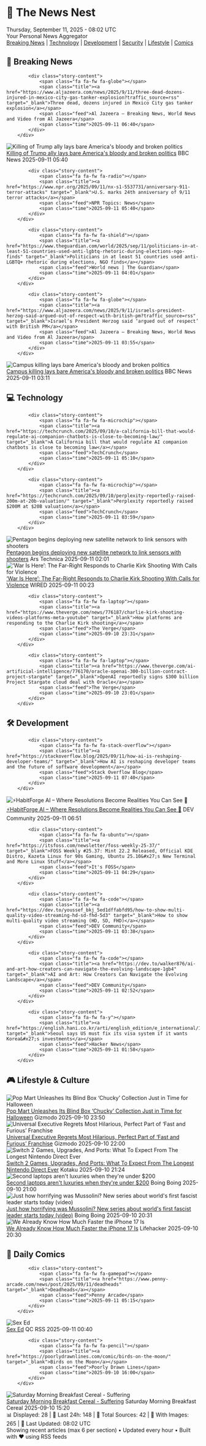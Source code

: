 <!-- Processing 54 RSS feeds at 2025-09-11 08:02:29 UTC -->
<!-- Processing: Poorly Drawn Lines -->
<!-- Processing: Garfield -->
<!-- Processing: Dilbert -->
<!-- Processing: Cyanide & Happiness -->
<!-- Processing: Girl Genius -->
<!-- Processing: Dinosaur Comics -->
<!-- Processing: CNN Top Stories -->
<!-- Processing: BBC Breaking News -->
<!-- Processing: CBC News -->
<!-- Error processing https://rss.cbc.ca/lineup/topstories.xml: The read operation timed out -->
<!-- Processing: Guardian World News -->
<!-- Processing: Sky News World -->
<!-- Processing: TechCrunch -->
<!-- Processing: The Verge -->
<!-- Processing: O'Reilly Radar -->
<!-- Processing: Slashdot -->
<!-- Processing: Hacker News -->
<!-- Processing: It's FOSS -->
<!-- Processing: InfoQ -->
<!-- Processing: DZone -->
<!-- Processing: Coding Horror -->
<!-- Processing: The Pragmatic Engineer -->
<!-- Processing: Gizmodo -->
<!-- Processing: Boing Boing -->
<!-- Generated 1 new posts out of 23 feeds processed -->
<div class="newspaper-header">
    <h1 class="newspaper-title">📰 The News Nest</h1>
    <div class="newspaper-date">Thursday, September 11, 2025 - 08:02 UTC</div>
    <div class="newspaper-subtitle">Your Personal News Aggregator</div>
</div>

<div class="newspaper-nav">
    <a href="#breaking">Breaking News</a> |
    <a href="#tech">Technology</a> |
    <a href="#dev">Development</a> |
    <a href="#security">Security</a> |
    <a href="#lifestyle">Lifestyle</a> |
    <a href="#webcomics">Comics</a>
</div>

<div class="news-section breaking-news" id="breaking">
<h2 class="section-header">🚨 Breaking News</h2>
<div class="stories-container">
<div class="story">
            
            <div class="story-content">
                <span class="fa fa-fw fa-globe"></span>
                <span class="title"><a href="https://www.aljazeera.com/news/2025/9/11/three-dead-dozens-injured-in-mexico-city-gas-tanker-explosion?traffic_source=rss" target="_blank">Three dead, dozens injured in Mexico City gas tanker explosion</a></span>
                <span class="feed">Al Jazeera – Breaking News, World News and Video from Al Jazeera</span>
                <span class="time">2025-09-11 06:40</span>
            </div>
        </div>
<div class="story">
            <img src="https://ichef.bbci.co.uk/ace/standard/240/cpsprodpb/d5b8/live/18af2db0-8ed4-11f0-9cf6-cbf3e73ce2b9.jpg" alt="Killing of Trump ally lays bare America&#x27;s bloody and broken politics" class="story-image" loading="lazy" onerror="this.style.display='none'">
            <div class="story-content">
                <span class="fa fa-fw fa-earth-americas"></span>
                <span class="title"><a href="https://www.bbc.com/news/articles/cm2z9z4m22ro?at_medium=RSS&at_campaign=rss" target="_blank">Killing of Trump ally lays bare America&#x27;s bloody and broken politics</a></span>
                <span class="feed">BBC News</span>
                <span class="time">2025-09-11 05:40</span>
            </div>
        </div>
<div class="story">
            
            <div class="story-content">
                <span class="fa fa-fw fa-radio"></span>
                <span class="title"><a href="https://www.npr.org/2025/09/11/nx-s1-5537731/anniversary-911-terror-attacks" target="_blank">U.S. marks 24th anniversary of 9/11 terror attacks</a></span>
                <span class="feed">NPR Topics: News</span>
                <span class="time">2025-09-11 05:40</span>
            </div>
        </div>
<div class="story">
            
            <div class="story-content">
                <span class="fa fa-fw fa-shield"></span>
                <span class="title"><a href="https://www.theguardian.com/world/2025/sep/11/politicians-in-at-least-51-countries-used-anti-lgbtq-rhetoric-during-elections-ngo-finds" target="_blank">Politicians in at least 51 countries used anti-LGBTQ+ rhetoric during elections, NGO finds</a></span>
                <span class="feed">World news | The Guardian</span>
                <span class="time">2025-09-11 04:01</span>
            </div>
        </div>
<div class="story">
            
            <div class="story-content">
                <span class="fa fa-fw fa-globe"></span>
                <span class="title"><a href="https://www.aljazeera.com/news/2025/9/11/israels-president-herzog-said-argued-out-of-respect-with-british-pm?traffic_source=rss" target="_blank">Israel’s President Herzog said ‘argued out of respect’ with British PM</a></span>
                <span class="feed">Al Jazeera – Breaking News, World News and Video from Al Jazeera</span>
                <span class="time">2025-09-11 03:55</span>
            </div>
        </div>
<div class="story">
            <img src="https://ichef.bbci.co.uk/ace/standard/240/cpsprodpb/9a11/live/57791530-8ea0-11f0-b391-6936825093bd.png" alt="Campus killing lays bare America&#x27;s bloody and broken politics" class="story-image" loading="lazy" onerror="this.style.display='none'">
            <div class="story-content">
                <span class="fa fa-fw fa-earth-americas"></span>
                <span class="title"><a href="https://www.bbc.com/news/articles/cm2z9z4m22ro?at_medium=RSS&at_campaign=rss" target="_blank">Campus killing lays bare America&#x27;s bloody and broken politics</a></span>
                <span class="feed">BBC News</span>
                <span class="time">2025-09-11 03:11</span>
            </div>
        </div>
</div>
</div>
<div class="news-section tech-news" id="tech">
<h2 class="section-header">💻 Technology</h2>
<div class="stories-container">
<div class="story">
            
            <div class="story-content">
                <span class="fa fa-fw fa-microchip"></span>
                <span class="title"><a href="https://techcrunch.com/2025/09/10/a-california-bill-that-would-regulate-ai-companion-chatbots-is-close-to-becoming-law/" target="_blank">A California bill that would regulate AI companion chatbots is close to becoming law</a></span>
                <span class="feed">TechCrunch</span>
                <span class="time">2025-09-11 05:10</span>
            </div>
        </div>
<div class="story">
            
            <div class="story-content">
                <span class="fa fa-fw fa-microchip"></span>
                <span class="title"><a href="https://techcrunch.com/2025/09/10/perplexity-reportedly-raised-200m-at-20b-valuation/" target="_blank">Perplexity reportedly raised $200M at $20B valuation</a></span>
                <span class="feed">TechCrunch</span>
                <span class="time">2025-09-11 03:59</span>
            </div>
        </div>
<div class="story">
            <img src="https://cdn.arstechnica.net/wp-content/uploads/2025/09/f9tranche1-1-500x500.jpg" alt="Pentagon begins deploying new satellite network to link sensors with shooters" class="story-image" loading="lazy" onerror="this.style.display='none'">
            <div class="story-content">
                <span class="fa fa-fw fa-cog"></span>
                <span class="title"><a href="https://arstechnica.com/space/2025/09/pentagon-begins-deploying-new-satellite-network-to-link-sensors-with-shooters/" target="_blank">Pentagon begins deploying new satellite network to link sensors with shooters</a></span>
                <span class="feed">Ars Technica</span>
                <span class="time">2025-09-11 02:01</span>
            </div>
        </div>
<div class="story">
            <img src="https://media.wired.com/photos/68c1d0639fcf6b1cd7c96d5f/master/pass/pol_charliekirk_GettyImages-2179971149.jpg" alt="‘War Is Here’: The Far-Right Responds to Charlie Kirk Shooting With Calls for Violence" class="story-image" loading="lazy" onerror="this.style.display='none'">
            <div class="story-content">
                <span class="fa fa-fw fa-bolt"></span>
                <span class="title"><a href="https://www.wired.com/story/far-right-reactions-charlie-kirk-shooting-civil-war/" target="_blank">‘War Is Here’: The Far-Right Responds to Charlie Kirk Shooting With Calls for Violence</a></span>
                <span class="feed">WIRED</span>
                <span class="time">2025-09-11 00:23</span>
            </div>
        </div>
<div class="story">
            
            <div class="story-content">
                <span class="fa fa-fw fa-laptop"></span>
                <span class="title"><a href="https://www.theverge.com/news/776187/charlie-kirk-shooting-videos-platforms-meta-youtube" target="_blank">How platforms are responding to the Charlie Kirk shooting</a></span>
                <span class="feed">The Verge</span>
                <span class="time">2025-09-10 23:31</span>
            </div>
        </div>
<div class="story">
            
            <div class="story-content">
                <span class="fa fa-fw fa-laptop"></span>
                <span class="title"><a href="https://www.theverge.com/ai-artificial-intelligence/776170/oracle-openai-300-billion-contract-project-stargate" target="_blank">OpenAI reportedly signs $300 billion Project Stargate cloud deal with Oracle</a></span>
                <span class="feed">The Verge</span>
                <span class="time">2025-09-10 23:01</span>
            </div>
        </div>
</div>
</div>
<div class="news-section dev-news" id="dev">
<h2 class="section-header">🛠️ Development</h2>
<div class="stories-container">
<div class="story">
            
            <div class="story-content">
                <span class="fa fa-fw fa-stack-overflow"></span>
                <span class="title"><a href="https://stackoverflow.blog/2025/09/11/how-ai-is-reshaping-developer-teams/" target="_blank">How AI is reshaping developer teams and the future of software development</a></span>
                <span class="feed">Stack Overflow Blog</span>
                <span class="time">2025-09-11 07:40</span>
            </div>
        </div>
<div class="story">
            <img src="https://media2.dev.to/dynamic/image/width=800%2Cheight=%2Cfit=scale-down%2Cgravity=auto%2Cformat=auto/https%3A%2F%2Fdev-to-uploads.s3.amazonaws.com%2Fuploads%2Farticles%2F0ydyzur6spt0f42zkezx.png" alt="⚡HabitForge AI – Where Resolutions Become Realities You Can See 👀" class="story-image" loading="lazy" onerror="this.style.display='none'">
            <div class="story-content">
                <span class="fa fa-fw fa-code"></span>
                <span class="title"><a href="https://dev.to/divyasinghdev/habitforge-ai-where-resolutions-become-realities-you-can-see-4e8d" target="_blank">⚡HabitForge AI – Where Resolutions Become Realities You Can See 👀</a></span>
                <span class="feed">DEV Community</span>
                <span class="time">2025-09-11 06:51</span>
            </div>
        </div>
<div class="story">
            
            <div class="story-content">
                <span class="fa fa-fw fa-ubuntu"></span>
                <span class="title"><a href="https://itsfoss.com/newsletter/foss-weekly-25-37/" target="_blank">FOSS Weekly #25.37: Mint 22.2 Released, Official KDE Distro, Kazeta Linux for 90s Gaming, Ubuntu 25.10&#x27;s New Terminal and More Linux Stuff</a></span>
                <span class="feed">It's FOSS</span>
                <span class="time">2025-09-11 04:29</span>
            </div>
        </div>
<div class="story">
            
            <div class="story-content">
                <span class="fa fa-fw fa-code"></span>
                <span class="title"><a href="https://dev.to/youssef_bkj_5ed1dffabfd95/how-to-show-multi-quality-video-streaming-hd-sd-fhd-5d3" target="_blank">How to show multi-quality video streaming (HD, SD, FHD)</a></span>
                <span class="feed">DEV Community</span>
                <span class="time">2025-09-11 03:38</span>
            </div>
        </div>
<div class="story">
            
            <div class="story-content">
                <span class="fa fa-fw fa-code"></span>
                <span class="title"><a href="https://dev.to/walker876/ai-and-art-how-creators-can-navigate-the-evolving-landscape-1gb4" target="_blank">AI and Art: How Creators Can Navigate the Evolving Landscape</a></span>
                <span class="feed">DEV Community</span>
                <span class="time">2025-09-11 02:52</span>
            </div>
        </div>
<div class="story">
            
            <div class="story-content">
                <span class="fa fa-fw fa-y"></span>
                <span class="title"><a href="https://english.hani.co.kr/arti/english_edition/e_international/1218025.html" target="_blank">Seoul says US must fix its visa system if it wants Korea&#x27;s investments</a></span>
                <span class="feed">Hacker News</span>
                <span class="time">2025-09-11 01:58</span>
            </div>
        </div>
</div>
</div>
<div class="news-section lifestyle-news" id="lifestyle">
<h2 class="section-header">🎮 Lifestyle & Culture</h2>
<div class="stories-container">
<div class="story">
            <img src="https://gizmodo.com/app/uploads/2025/09/Chucky-final-popmart-.jpg" alt="Pop Mart Unleashes Its Blind Box ‘Chucky’ Collection Just in Time for Halloween" class="story-image" loading="lazy" onerror="this.style.display='none'">
            <div class="story-content">
                <span class="fa fa-fw fa-computer"></span>
                <span class="title"><a href="https://gizmodo.com/pop-mart-unleashes-its-blind-box-chucky-collection-just-in-time-for-halloween-2000657269" target="_blank">Pop Mart Unleashes Its Blind Box ‘Chucky’ Collection Just in Time for Halloween</a></span>
                <span class="feed">Gizmodo</span>
                <span class="time">2025-09-10 23:50</span>
            </div>
        </div>
<div class="story">
            <img src="https://gizmodo.com/app/uploads/2025/09/F9-Fast-Furious-Space.jpg" alt="Universal Executive Regrets Most Hilarious, Perfect Part of ‘Fast and Furious’ Franchise" class="story-image" loading="lazy" onerror="this.style.display='none'">
            <div class="story-content">
                <span class="fa fa-fw fa-computer"></span>
                <span class="title"><a href="https://gizmodo.com/universal-executive-regrets-most-hilarious-perfect-part-of-fast-and-furious-franchise-2000657222" target="_blank">Universal Executive Regrets Most Hilarious, Perfect Part of ‘Fast and Furious’ Franchise</a></span>
                <span class="feed">Gizmodo</span>
                <span class="time">2025-09-10 22:00</span>
            </div>
        </div>
<div class="story">
            <img src="https://kotaku.com/app/uploads/2025/09/New-Project-9.jpg" alt="Switch 2 Games, Upgrades, And Ports: What To Expect From The Longest Nintendo Direct Ever" class="story-image" loading="lazy" onerror="this.style.display='none'">
            <div class="story-content">
                <span class="fa fa-fw fa-gamepad"></span>
                <span class="title"><a href="https://kotaku.com/nintendo-direct-switch-2-leaks-mario-re7-smash-bros-2000624779" target="_blank">Switch 2 Games, Upgrades, And Ports: What To Expect From The Longest Nintendo Direct Ever</a></span>
                <span class="feed">Kotaku</span>
                <span class="time">2025-09-10 21:24</span>
            </div>
        </div>
<div class="story">
            <img src="https://i0.wp.com/boingboing.net/wp-content/uploads/2025/09/Apple-MacBook-Air-13.3-1.jpg?fit=1300%2C976&amp;quality=60&amp;ssl=1" alt="Second laptops aren&#x27;t luxuries when they&#x27;re under $200" class="story-image" loading="lazy" onerror="this.style.display='none'">
            <div class="story-content">
                <span class="fa fa-fw fa-arrow-right"></span>
                <span class="title"><a href="https://boingboing.net/2025/09/10/second-laptops-arent-luxuries-when-theyre-under-200.html" target="_blank">Second laptops aren&#x27;t luxuries when they&#x27;re under $200</a></span>
                <span class="feed">Boing Boing</span>
                <span class="time">2025-09-10 21:00</span>
            </div>
        </div>
<div class="story">
            <img src="https://i0.wp.com/boingboing.net/wp-content/uploads/2025/09/mussolini.jpeg?fit=1080%2C574&amp;quality=60&amp;ssl=1" alt="Just how horrifying was Mussolini? New series about world&#x27;s first fascist leader starts today (video)" class="story-image" loading="lazy" onerror="this.style.display='none'">
            <div class="story-content">
                <span class="fa fa-fw fa-arrow-right"></span>
                <span class="title"><a href="https://boingboing.net/2025/09/10/just-how-horrifying-was-mussolini-new-series-about-worlds-first-fascist-leader-starts-today-video.html" target="_blank">Just how horrifying was Mussolini? New series about world&#x27;s first fascist leader starts today (video)</a></span>
                <span class="feed">Boing Boing</span>
                <span class="time">2025-09-10 20:31</span>
            </div>
        </div>
<div class="story">
            <img src="https://lifehacker.com/imagery/articles/01K4TCK30XY5DK0EGM5M17S385/hero-image.jpg" alt="We Already Know How Much Faster the iPhone 17 Is" class="story-image" loading="lazy" onerror="this.style.display='none'">
            <div class="story-content">
                <span class="fa fa-fw fa-life-ring"></span>
                <span class="title"><a href="https://lifehacker.com/tech/we-already-know-how-much-faster-the-iphone-17-is?utm_medium=RSS" target="_blank">We Already Know How Much Faster the iPhone 17 Is</a></span>
                <span class="feed">Lifehacker</span>
                <span class="time">2025-09-10 20:30</span>
            </div>
        </div>
</div>
</div>
<div class="news-section webcomics-section" id="webcomics">
<h2 class="section-header">🎨 Daily Comics</h2>
<div class="stories-container">
<div class="story">
            
            <div class="story-content">
                <span class="fa fa-fw fa-gamepad"></span>
                <span class="title"><a href="https://www.penny-arcade.com/news/post/2025/09/11/deadheads" target="_blank">Deadheads</a></span>
                <span class="feed">Penny Arcade</span>
                <span class="time">2025-09-11 05:15</span>
            </div>
        </div>
<div class="story">
            <img src="http://www.questionablecontent.net/comics/5655.png" alt="Sex Ed" class="story-image" loading="lazy" onerror="this.style.display='none'">
            <div class="story-content">
                <span class="fa fa-fw fa-music"></span>
                <span class="title"><a href="http://questionablecontent.net/view.php?comic=5655" target="_blank">Sex Ed</a></span>
                <span class="feed">QC RSS</span>
                <span class="time">2025-09-11 00:40</span>
            </div>
        </div>
<div class="story">
            
            <div class="story-content">
                <span class="fa fa-fw fa-pencil"></span>
                <span class="title"><a href="https://poorlydrawnlines.com/comic/birds-on-the-moon/" target="_blank">Birds on the Moon</a></span>
                <span class="feed">Poorly Drawn Lines</span>
                <span class="time">2025-09-10 16:00</span>
            </div>
        </div>
<div class="story">
            <img src="https://www.smbc-comics.com/comics/1757395084-20250910.png" alt="Saturday Morning Breakfast Cereal - Suffering" class="story-image" loading="lazy" onerror="this.style.display='none'">
            <div class="story-content">
                <span class="fa fa-fw fa-smile"></span>
                <span class="title"><a href="https://www.smbc-comics.com/comic/suffering-4" target="_blank">Saturday Morning Breakfast Cereal - Suffering</a></span>
                <span class="feed">Saturday Morning Breakfast Cereal</span>
                <span class="time">2025-09-10 15:20</span>
            </div>
        </div>
</div>
</div>

<div class="newspaper-footer">
    <div class="stats">
        📊 Displayed: 28 | 📅 Last 24h: 148 | 📡 Total Sources: 42 | 📸 With Images: 265 |
        🔄 Last Updated: 08:02 UTC
    </div>
    <div class="footer-note">
        Showing recent articles (max 6 per section) • Updated every hour • Built with ❤️ using RSS feeds
    </div>
</div>
